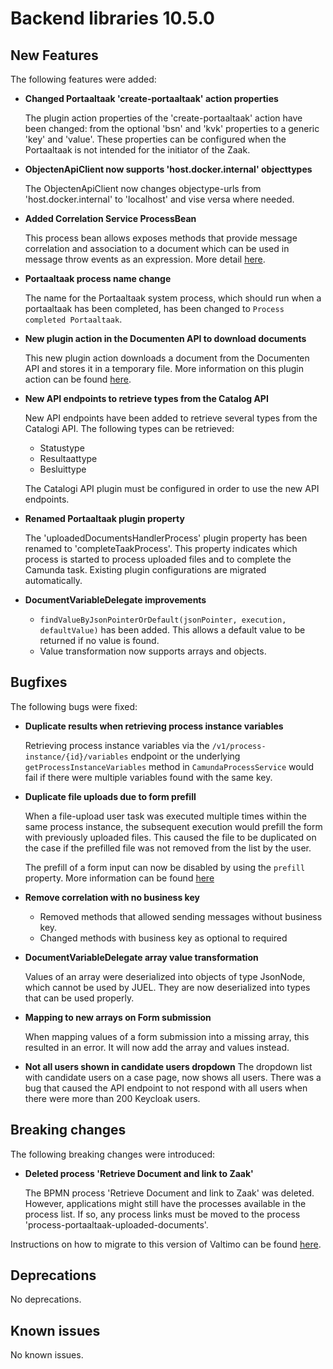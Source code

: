 # Backend libraries 10.5.0

## New Features

The following features were added:

* **Changed Portaaltaak 'create-portaaltaak' action properties**

  The plugin action properties of the 'create-portaaltaak' action have been changed: from the optional 'bsn' and 'kvk' properties to a generic 'key' and 'value'. 
  These properties can be configured when the Portaaltaak is not intended for the initiator of the Zaak.

* **ObjectenApiClient now supports 'host.docker.internal' objecttypes**

  The ObjectenApiClient now changes objectype-urls from 'host.docker.internal' to 'localhost' and vise versa where needed.

* **Added Correlation Service ProcessBean**

  This process bean allows exposes methods that provide message correlation and association to a document
  which can be used in message throw events as an expression.
  More detail [here](/using-valtimo/process/process-beans/correlation-service.md).

* **Portaaltaak process name change**

  The name for the Portaaltaak system process, which should run when a portaaltaak has been completed, has been changed to
  `Process completed Portaaltaak`.

* **New plugin action in the Documenten API to download documents**

  This new plugin action downloads a document from the Documenten API and stores it in a temporary file. More
  information on this plugin action can be
  found [here](/using-valtimo/plugin/documenten-api/configure-documenten-api-plugin.md#download-document).

* **New API endpoints to retrieve types from the Catalog API**

  New API endpoints have been added to retrieve several types from the Catalogi API. The following types can
  be retrieved:
  - Statustype
  - Resultaattype
  - Besluittype
  
  The Catalogi API plugin must be configured in order to use the new API endpoints.

* **Renamed Portaaltaak plugin property**

  The 'uploadedDocumentsHandlerProcess' plugin property has been renamed to 'completeTaakProcess'.
  This property indicates which process is started to process uploaded files and to complete the Camunda task.
  Existing plugin configurations are migrated automatically.

* **DocumentVariableDelegate improvements**

  - `findValueByJsonPointerOrDefault(jsonPointer, execution, defaultValue)` has been added. This allows a default value to be returned if no value is found.
  - Value transformation now supports arrays and objects.

## Bugfixes

The following bugs were fixed:

* **Duplicate results when retrieving process instance variables**

  Retrieving process instance variables via the `/v1/process-instance/{id}/variables` endpoint or the underlying
  `getProcessInstanceVariables` method in `CamundaProcessService` would fail if there were multiple variables found
  with the same key.

* **Duplicate file uploads due to form prefill**

  When a file-upload user task was executed multiple times within the same process instance, the subsequent execution
  would prefill the form with previously uploaded files. This caused the file to be duplicated on the case if the
  prefilled file was not removed from the list by the user.
  
  The prefill of a form input can now be disabled by using the `prefill` property. More information can be found [here](/using-valtimo/forms/creating-forms-in-valtimo.md#disabling-prefill)

* **Remove correlation with no business key**

  * Removed methods that allowed sending messages without business key.
  * Changed methods with business key as optional to required

* **DocumentVariableDelegate array value transformation**

  Values of an array were deserialized into objects of type JsonNode, which cannot be used by JUEL.
  They are now deserialized into types that can be used properly.

* **Mapping to new arrays on Form submission**

  When mapping values of a form submission into a missing array, this resulted in an error. It will now add the
  array and values instead.

* **Not all users shown in candidate users dropdown**
  The dropdown list with candidate users on a case page, now shows all users. There was a bug that caused the API
  endpoint to not respond with all users when there were more than 200 Keycloak users.

## Breaking changes

The following breaking changes were introduced:

* **Deleted process 'Retrieve Document and link to Zaak'**

  The BPMN process 'Retrieve Document and link to Zaak' was deleted. However, applications might still have the
  processes available in the process list. If so, any process links must be moved to the process
  'process-portaaltaak-uploaded-documents'.

Instructions on how to migrate to this version of Valtimo can be found [here](migration.md).

## Deprecations

No deprecations.

## Known issues

No known issues.
